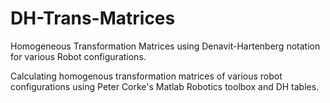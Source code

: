 # DH-Trans-Matrices
Homogeneous Transformation Matrices using Denavit-Hartenberg notation for various Robot configurations.

Calculating homogenous transformation matrices of various robot configurations using Peter Corke's Matlab Robotics toolbox and DH tables.

